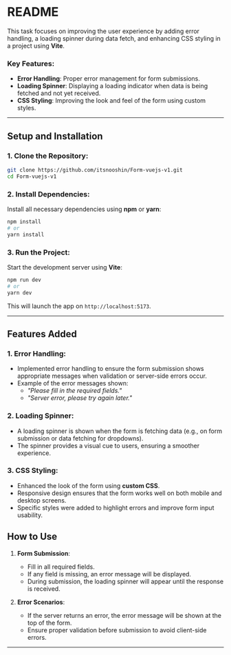 # README


This task focuses on improving the user experience by adding error handling, a loading spinner during data fetch, and enhancing CSS styling in a project using **Vite**.

### Key Features:

- **Error Handling**: Proper error management for form submissions.
- **Loading Spinner**: Displaying a loading indicator when data is being fetched and not yet received.
- **CSS Styling**: Improving the look and feel of the form using custom styles.

---

## Setup and Installation

### 1. Clone the Repository:

```bash
git clone https://github.com/itsnooshin/Form-vuejs-v1.git
cd Form-vuejs-v1
```

### 2. Install Dependencies:

Install all necessary dependencies using **npm** or **yarn**:

```bash
npm install
# or
yarn install
```

### 3. Run the Project:

Start the development server using **Vite**:

```bash
npm run dev
# or
yarn dev
```

This will launch the app on `http://localhost:5173`.

---

## Features Added

### 1. **Error Handling**:

- Implemented error handling to ensure the form submission shows appropriate messages when validation or server-side errors occur.
- Example of the error messages shown:
  - _"Please fill in the required fields."_
  - _"Server error, please try again later."_

### 2. **Loading Spinner**:

- A loading spinner is shown when the form is fetching data (e.g., on form submission or data fetching for dropdowns).
- The spinner provides a visual cue to users, ensuring a smoother experience.

### 3. **CSS Styling**:

- Enhanced the look of the form using **custom CSS**.
- Responsive design ensures that the form works well on both mobile and desktop screens.
- Specific styles were added to highlight errors and improve form input usability.


## How to Use

1. **Form Submission**:

   - Fill in all required fields.
   - If any field is missing, an error message will be displayed.
   - During submission, the loading spinner will appear until the response is received.

2. **Error Scenarios**:
   - If the server returns an error, the error message will be shown at the top of the form.
   - Ensure proper validation before submission to avoid client-side errors.

---

